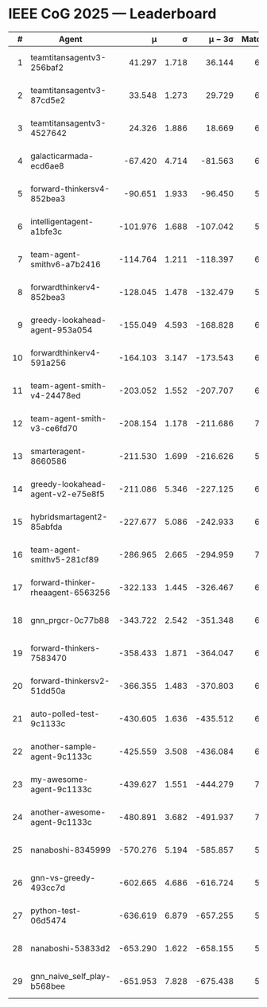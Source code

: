 # IEEE CoG 2025 — Leaderboard

| # | Agent | μ | σ | μ − 3σ | Matches | Updated |
|---:|---|---:|---:|---:|---:|---|
| 1 | teamtitansagentv3-256baf2 | 41.297 | 1.718 | 36.144 | 6866 | 2025-08-19 16:19 |
| 2 | teamtitansagentv3-87cd5e2 | 33.548 | 1.273 | 29.729 | 6992 | 2025-08-19 16:19 |
| 3 | teamtitansagentv3-4527642 | 24.326 | 1.886 | 18.669 | 6494 | 2025-08-19 16:19 |
| 4 | galacticarmada-ecd6ae8 | -67.420 | 4.714 | -81.563 | 6820 | 2025-08-19 16:19 |
| 5 | forward-thinkersv4-852bea3 | -90.651 | 1.933 | -96.450 | 5996 | 2025-08-19 16:19 |
| 6 | intelligentagent-a1bfe3c | -101.976 | 1.688 | -107.042 | 5593 | 2025-08-19 16:19 |
| 7 | team-agent-smithv6-a7b2416 | -114.764 | 1.211 | -118.397 | 6540 | 2025-08-19 16:19 |
| 8 | forwardthinkerv4-852bea3 | -128.045 | 1.478 | -132.479 | 5324 | 2025-08-19 16:19 |
| 9 | greedy-lookahead-agent-953a054 | -155.049 | 4.593 | -168.828 | 6554 | 2025-08-19 16:19 |
| 10 | forwardthinkerv4-591a256 | -164.103 | 3.147 | -173.543 | 6064 | 2025-08-19 16:19 |
| 11 | team-agent-smith-v4-24478ed | -203.052 | 1.552 | -207.707 | 6982 | 2025-08-19 16:19 |
| 12 | team-agent-smith-v3-ce6fd70 | -208.154 | 1.178 | -211.686 | 7342 | 2025-08-19 16:19 |
| 13 | smarteragent-8660586 | -211.530 | 1.699 | -216.626 | 5747 | 2025-08-19 16:19 |
| 14 | greedy-lookahead-agent-v2-e75e8f5 | -211.086 | 5.346 | -227.125 | 6834 | 2025-08-19 16:19 |
| 15 | hybridsmartagent2-85abfda | -227.677 | 5.086 | -242.933 | 6320 | 2025-08-19 16:19 |
| 16 | team-agent-smithv5-281cf89 | -286.965 | 2.665 | -294.959 | 7040 | 2025-08-19 16:19 |
| 17 | forward-thinker-rheaagent-6563256 | -322.133 | 1.445 | -326.467 | 6342 | 2025-08-19 16:19 |
| 18 | gnn_prgcr-0c77b88 | -343.722 | 2.542 | -351.348 | 6350 | 2025-08-19 16:19 |
| 19 | forward-thinkers-7583470 | -358.433 | 1.871 | -364.047 | 6160 | 2025-08-19 16:19 |
| 20 | forward-thinkersv2-51dd50a | -366.355 | 1.483 | -370.803 | 6962 | 2025-08-19 16:19 |
| 21 | auto-polled-test-9c1133c | -430.605 | 1.636 | -435.512 | 6320 | 2025-08-19 16:19 |
| 22 | another-sample-agent-9c1133c | -425.559 | 3.508 | -436.084 | 6500 | 2025-08-19 16:19 |
| 23 | my-awesome-agent-9c1133c | -439.627 | 1.551 | -444.279 | 7140 | 2025-08-19 16:19 |
| 24 | another-awesome-agent-9c1133c | -480.891 | 3.682 | -491.937 | 7240 | 2025-08-19 16:19 |
| 25 | nanaboshi-8345999 | -570.276 | 5.194 | -585.857 | 5880 | 2025-08-19 16:19 |
| 26 | gnn-vs-greedy-493cc7d | -602.665 | 4.686 | -616.724 | 5580 | 2025-08-19 16:19 |
| 27 | python-test-06d5474 | -636.619 | 6.879 | -657.255 | 5290 | 2025-08-19 16:19 |
| 28 | nanaboshi-53833d2 | -653.290 | 1.622 | -658.155 | 5020 | 2025-08-19 16:19 |
| 29 | gnn_naive_self_play-b568bee | -651.953 | 7.828 | -675.438 | 5560 | 2025-08-19 16:19 |
